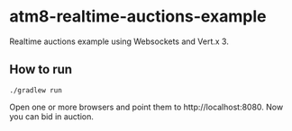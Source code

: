 # atm8-realtime-auctions-example

Realtime auctions example using Websockets and Vert.x 3.

## How to run

`./gradlew run`

Open one or more browsers and point them to http://localhost:8080. Now you can bid in auction.
